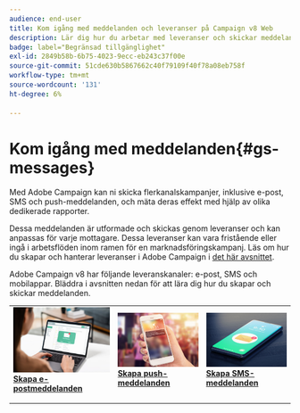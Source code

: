 ```yaml
---
audience: end-user
title: Kom igång med meddelanden och leveranser på Campaign v8 Web
description: Lär dig hur du arbetar med leveranser och skickar meddelanden med Campaign Web
badge: label="Begränsad tillgänglighet"
exl-id: 2849b58b-6b75-4023-9ecc-eb243c37f00e
source-git-commit: 51cde630b5867662c40f79109f40f78a08eb758f
workflow-type: tm+mt
source-wordcount: '131'
ht-degree: 6%

---
```


# Kom igång med meddelanden{#gs-messages}

Med Adobe Campaign kan ni skicka flerkanalskampanjer, inklusive e-post, SMS och push-meddelanden, och mäta deras effekt med hjälp av olika dedikerade rapporter.

Dessa meddelanden är utformade och skickas genom leveranser och kan anpassas för varje mottagare. Dessa leveranser kan vara fristående eller ingå i arbetsflöden inom ramen för en marknadsföringskampanj. Läs om hur du skapar och hanterar leveranser i Adobe Campaign i [det här avsnittet](gs-deliveries.md).

Adobe Campaign v8 har följande leveranskanaler: e-post, SMS och mobilappar. Bläddra i avsnitten nedan för att lära dig hur du skapar och skickar meddelanden.

<table style="table-layout:fixed">
    <tr style="border: 0;">
    <td>
    <a href="../email/create-email.md">
    <img alt="E-post" src="assets/do-not-localize/email.jpg">
    </a>
    <div><a href="../email/create-email.md"><strong>Skapa e-postmeddelanden</strong>
    </div>
    <p>
    </td>
    <td>
    <a href="../push/create-push.md">
      <img alt="Push" src="assets/do-not-localize/push.jpg">
    </a>
    <div>
    <a href="../push/gs-push.md"><strong>Skapa push-meddelanden</strong></a>
    </div>
    <p>
    </td>
    <td>
    <a href="../sms/create-sms.md">
      <img alt="SMS" src="assets/do-not-localize/sms.jpg">
    </a>
    <div>
    <a href="../sms/create-sms.md"><strong>Skapa SMS-meddelanden</strong></a>
    </div>
    <p>
    </td>
    </tr>
    </table>

